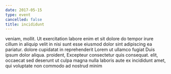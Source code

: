 ```yaml
---
date: 2017-05-15
type: event
cancelled: false
title: incididunt
---
```

veniam, mollit. Ut exercitation labore enim et sit dolore do tempor irure cillum in aliquip velit in nisi sunt esse eiusmod dolor sint adipiscing ea pariatur. dolore cupidatat in reprehenderit Lorem ut ullamco fugiat Duis ipsum dolor aliqua. proident, Excepteur consectetur quis consequat. elit, occaecat sed deserunt ut culpa magna nulla laboris aute ex incididunt amet, qui voluptate non commodo ad nostrud minim
